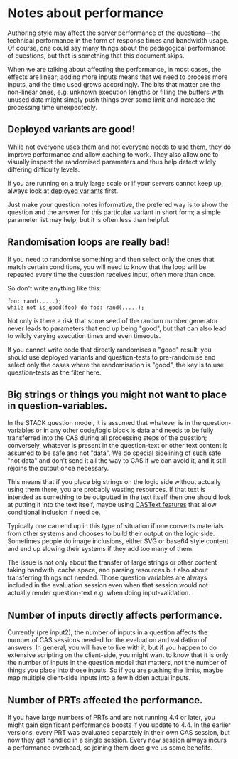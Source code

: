 # Notes about performance

Authoring style may affect the server performance of the questions—the technical performance in the form of response times and bandwidth usage. Of course, one could say many things about the pedagogical performance of questions, but that is something that this document skips.

When we are talking about affecting the performance, in most cases, the effects are linear; adding more inputs means that we need to process more inputs, and the time used grows accordingly. The bits that matter are the non-linear ones, e.g. unknown execution lengths or filling the buffers with unused data might simply push things over some limit and increase the processing time unexpectedly.

## Deployed variants are good!

While not everyone uses them and not everyone needs to use them, they do improve performance and allow caching to work. They also allow one to visually inspect the randomised parameters and thus help detect wildly differing difficulty levels.

If you are running on a truly large scale or if your servers cannot keep up, always look at [deployed variants](./Deploying.md) first.

Just make your question notes informative, the prefered way is to show the question and the answer for this particular variant in short form; a simple parameter list may help, but it is often less than helpful.

## Randomisation loops are really bad!

If you need to randomise something and then select only the ones that match certain conditions, you will need to know that the loop will be repeated every time the question receives input, often more than once.

So don't write anything like this:

	foo: rand(.....);
	while not is_good(foo) do foo: rand(.....);

Not only is there a risk that some seed of the random number generator never leads to parameters that end up being "good", but that can also lead to wildly varying execution times and even timeouts. 

If you cannot write code that directly randomises a "good" result, you should use deployed variants and question-tests to pre-randomise and select only the cases where the randomisation is "good", the key is to use question-tests as the filter here.

## Big strings or things you might not want to place in question-variables.

In the STACK question model, it is assumed that whatever is in the question-variables or in any other code/logic block is data and needs to be fully transferred into the CAS during all processing steps of the question; conversely, whatever is present in the question-text or other text content is assumed to be safe and not "data". We do special sidelining of such safe "not data" and don't send it all the way to CAS if we can avoid it, and it still rejoins the output once necessary.

This means that if you place big strings on the logic side without actually using them there, you are probably wasting resources. If that text is intended as something to be outputted in the text itself then one should look at putting it into the text itself, maybe using [CASText features](./Question_blocks/index.md) that allow conditional inclusion if need be.

Typically one can end up in this type of situation if one converts materials from other systems and chooses to build their output on the logic side. Sometimes people do image inclusions, either SVG or base64 style content and end up slowing their systems if they add too many of them.

The issue is not only about the transfer of large strings or other content taking bandwith, cache space, and parsing resources but also about transferring things not needed. Those question variables are always included in the evaluation session even when that session would not actually render question-text e.g. when doing input-validation.

## Number of inputs directly affects performance.

Currently (pre input2), the number of inputs in a question affects the number of CAS sessions needed for the evaluation and validation of answers. In general, you will have to live with it, but if you happen to do extensive scripting on the client-side, you might want to know that it is only the number of inputs in the question model that matters, not the number of things you place into those inputs. So if you are pushing the limits, maybe map multiple client-side inputs into a few hidden actual inputs.

## Number of PRTs affected the performance.

If you have large numbers of PRTs and are not running 4.4 or later, you might gain significant performance boosts if you update to 4.4. In the earlier versions, every PRT was evaluated separately in their own CAS session, but now they get handled in a single session. Every new session always incurs a performance overhead, so joining them does give us some benefits.
